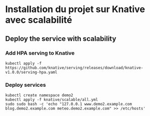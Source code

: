 # Installation du projet sur Knative avec scalabilité

## Deploy the service with scalability
### Add HPA serving to Knative
```shell
kubectl apply -f https://github.com/knative/serving/releases/download/knative-v1.0.0/serving-hpa.yaml
```

### Deploy services
```shell
kubectl create namespace demo2
kubectl apply -f knative/scalable/all.yml
sudo sudo bash -c 'echo "127.0.0.1 www.demo2.example.com blog.demo2.example.com meteo.demo2.example.com" >> /etc/hosts'
```
